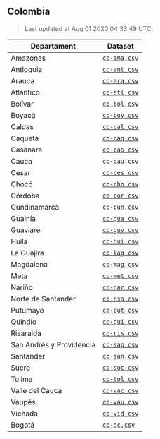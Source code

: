 ## Colombia

> Last updated at Aug 01 2020 04:33:49 UTC.


| Departament | Dataset |
| ----------- | ------- |
| Amazonas | [`co-ama.csv`](co-ama.csv) |
| Antioquia | [`co-ant.csv`](co-ant.csv) |
| Arauca | [`co-ara.csv`](co-ara.csv) |
| Atlántico | [`co-atl.csv`](co-atl.csv) |
| Bolívar | [`co-bol.csv`](co-bol.csv) |
| Boyacá | [`co-boy.csv`](co-boy.csv) |
| Caldas | [`co-cal.csv`](co-cal.csv) |
| Caquetá | [`co-caq.csv`](co-caq.csv) |
| Casanare | [`co-cas.csv`](co-cas.csv) |
| Cauca | [`co-cau.csv`](co-cau.csv) |
| Cesar | [`co-ces.csv`](co-ces.csv) |
| Chocó | [`co-cho.csv`](co-cho.csv) |
| Córdoba | [`co-cor.csv`](co-cor.csv) |
| Cundinamarca | [`co-cun.csv`](co-cun.csv) |
| Guainía | [`co-gua.csv`](co-gua.csv) |
| Guaviare | [`co-guv.csv`](co-guv.csv) |
| Huila | [`co-hui.csv`](co-hui.csv) |
| La Guajira | [`co-lag.csv`](co-lag.csv) |
| Magdalena | [`co-mag.csv`](co-mag.csv) |
| Meta | [`co-met.csv`](co-met.csv) |
| Nariño | [`co-nar.csv`](co-nar.csv) |
| Norte de Santander | [`co-nsa.csv`](co-nsa.csv) |
| Putumayo | [`co-put.csv`](co-put.csv) |
| Quindío | [`co-qui.csv`](co-qui.csv) |
| Risaralda | [`co-ris.csv`](co-ris.csv) |
| San Andrés y Providencia | [`co-sap.csv`](co-sap.csv) |
| Santander | [`co-san.csv`](co-san.csv) |
| Sucre | [`co-suc.csv`](co-suc.csv) |
| Tolima | [`co-tol.csv`](co-tol.csv) |
| Valle del Cauca | [`co-vac.csv`](co-vac.csv) |
| Vaupés | [`co-vau.csv`](co-vau.csv) |
| Vichada | [`co-vid.csv`](co-vid.csv) |
| Bogotá | [`co-dc.csv`](co-dc.csv) |

